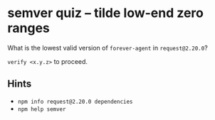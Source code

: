 # semver quiz – tilde low-end zero ranges

What is the lowest valid version of `forever-agent` in `request@2.20.0`?

`verify <x.y.z>` to proceed.

## Hints

* `npm info request@2.20.0 dependencies`
* `npm help semver`
